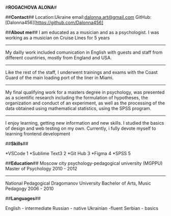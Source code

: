    #**ROGACHOVA ALONA**#

   ##**Contact**##
   Location:Ukraine
   email:dalonna.art@gmail.com
   GitHub:[Dalonna456][https://github.com/Dalonna456]

   ##**About me**##
   I am educated as a musician and as a psychologist.
   I was working as a musician on Cruise Lines for 5 years
   ****
   My dailly work included comunication in English with guests
   and staff from different countiries, mostly from England and USA.
   ****
   Like the rest of the staff, I underwent trainings and exams with
   the Coast Guard of the main loading port of the liner in Miami.
   ****
   My final qualifying work for a masters degree in psychology,
   was presented as a scientific research including the formulation
   of hypotheses, the organization and conduct of an experiment,
   as well as the processing of the data obtained using mathematical
   statistics, using the SPSS program.
   ****
   I enjoy learning, getting new information and new skills.
   I studied the basics of design and web testing on my own.
   Currently, i fully devote myself to learning frontend development

   ##**Skills**##

   *VSCode 1
   *Sublime Text3 2
   *Git Hub 3
   *Figma 4
   *SPSS 5

   ##**Education**##
   Moscow city psychology-pedagogical university (MGPPU)
   Master of Psychology 2010 - 2012
   ****
   National Pedagogical Dragomanov University
   Bachelor of Arts, Music Pedagogy 2006 - 2010

   ##**Languages**##

   English - intermediate
   Russian - native
   Ukrainian -fluent
   Serbian - basics
   
